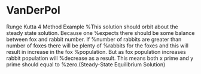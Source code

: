 # VanDerPol
Runge Kutta 4 Method Example
%This solution should orbit about the steady state solution. Because one
%expects there should be some balance between fox and rabbit number. If
%number of rabbits are greater than number of foxes there will be plenty of
%rabbits for the foxes and this will result in increase in the fox
%population. But as fox population increases rabbit population will
%decrease as a result. This means both x prime and y prime should equal to
%zero.(Steady-State Equilibrium Solution)
